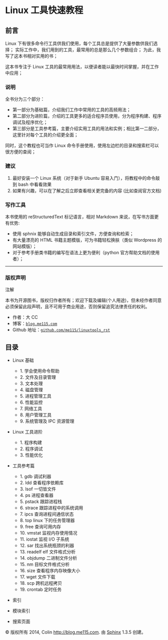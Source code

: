 # Linux 工具快速教程

## 前言

Linux 下有很多命令行工具供我们使用，每个工具总是提供了大量参数供我们选择； 实际工作中，我们用到的工具，最常用的总是那么几个参数组合； 为此，我写了这本书相对实用的书；

这本书专注于 Linux 工具的最常用用法，以便读者能以最快时间掌握，并在工作中应用；

### 说明

全书分为三个部分：

*   第一部分为基础篇，介绍我们工作中常用的工具的高频用法；
*   第二部分为进阶篇，介绍的工具更多的适合程序员使用，分为程序构建、程序调试及程序优化；
*   第三部分是工具参考篇，主要介绍实用工具的用法和实例；相比第一二部分，这里针对每个工具的介绍更全面；

同时，这个教程也可当作 Linux 命令手册使用，使用左边栏的目录和搜索栏可以很方便的查阅；

### 建议

1.  最好安装一个 Linux 系统（对于新手 Ubuntu 容易入门），将教程中的命令敲到 bash 中看看效果
2.  如果有兴趣，可以在了解之后立即查看相关更完备的内容 (比如查阅官方文档)

### 写作工具

本书使用的 reStructuredText 标记语言，相对 Markdown 来说，在写书方面更有优势:

*   使用 sphnix 能够自动生成目录和索引文件，方便查询和检索；
*   有大量漂亮的 HTML 书籍主题模版，可为书籍轻松换肤（类似 Wordpress 的网站模版）；
*   对于参考手册类书籍的编写在语法上更为便利（python 官方帮助文档的使用者）；

* * *

### 版权声明

注解

本书为开源图书，版权归作者所有；欢迎下载及编辑(个人用途)，但未经作者同意必须保留此段声明，且不可用于商业用途，否则保留追究法律责任的权利。

*   作者：大 CC
*   博客：[`blog.me115.com`](http://blog.me115.com)
*   Github 地址：[`github.com/me115/linuxtools_rst`](https://github.com/me115/linuxtools_rst)

## 目录

*   Linux 基础
    *   1\. 学会使用命令帮助
    *   2\. 文件及目录管理
    *   3\. 文本处理
    *   4\. 磁盘管理
    *   5\. 进程管理工具
    *   6\. 性能监控
    *   7\. 网络工具
    *   8\. 用户管理工具
    *   9\. 系统管理及 IPC 资源管理
*   Linux 工具进阶
    *   1\. 程序构建
    *   2\. 程序调试
    *   3\. 性能优化
*   工具参考篇
    *   1\. gdb 调试利器
    *   2\. ldd 查看程序依赖库
    *   3\. lsof 一切皆文件
    *   4\. ps 进程查看器
    *   5\. pstack 跟踪进程栈
    *   6\. strace 跟踪进程中的系统调用
    *   7\. ipcs 查询进程间通信状态
    *   8\. top linux 下的任务管理器
    *   9\. free 查询可用内存
    *   10\. vmstat 监视内存使用情况
    *   11\. iostat 监视 I/O 子系统
    *   12\. sar 找出系统瓶颈的利器
    *   13\. readelf elf 文件格式分析
    *   14\. objdump 二进制文件分析
    *   15\. nm 目标文件格式分析
    *   16\. size 查看程序内存映像大小
    *   17\. wget 文件下载
    *   18\. scp 跨机远程拷贝
    *   19\. crontab 定时任务

*   索引
*   模块索引
*   搜索页面

© 版权所有 2014, Colin http://blog.me115.com. 由 [Sphinx](http://sphinx-doc.org/) 1.3.5 创建。